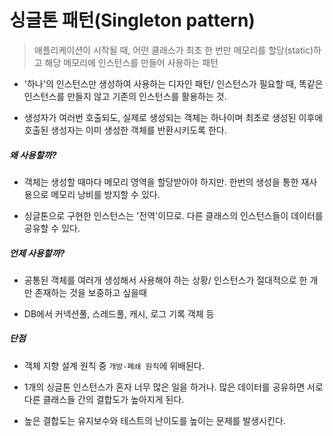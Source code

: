 # 싱글톤 패턴(Singleton pattern)

> 애플리케이션이 시작될 때, 어떤 클래스가 최초 한 번만 메모리를 할당(static)하고 해당 메모리에 인스턴스를 만들어 사용하는 패턴

- '하나'의 인스턴스만 생성하여 사용하는 디자인 패턴/ 인스턴스가 필요할 때, 똑같은 인스턴스를 만들지 않고 기존의 인스턴스를 활용하는 것.

- 생성자가 여러번 호출되도, 실제로 생성되는 객체는 하나이며 최초로 생성된 이후에 호출된 생성자는 이미 생성한 객체를 반환시키도록 한다.

##### 왜 사용할까?

- 객체는 생성할 때마다 메모리 영역을 할당받아야 하지만. 한번의 생성을 통한 재사용으로 메모리 낭비를 방지할 수 있다.

- 싱글톤으로 구현한 인스턴스는 '전역'이므로. 다른 클래스의 인스턴스들이 데이터를 공유할 수 있다.

##### 언제 사용할까?

- 공통된 객체를 여러개 생성해서 사용해야 하는 상황/ 인스턴스가 절대적으로 한 개만 존재하는 것을 보중하고 싶을때

- DB에서 커넥션풀, 스레드풀, 캐시, 로그 기록 객체 등

##### 단점

- 객체 지향 설계 원칙 중 `개방-폐쇄 원칙`에 위배된다.

- 1개의 싱글톤 인스턴스가 혼자 너무 많은 일을 하거나. 많은 데이터를 공유하면 서로 다른 클래스들 간의 결합도가 높아지게 된다.

- 높은 결합도는 유지보수와 테스트의 난이도를 높이는 문제를 발생시킨다.
